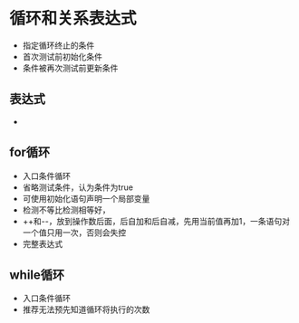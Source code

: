 
# 循环和关系表达式
- 指定循环终止的条件
- 首次测试前初始化条件
- 条件被再次测试前更新条件

## 表达式
- 
## for循环
- 入口条件循环
- 省略测试条件，认为条件为true
- 可使用初始化语句声明一个局部变量
- 检测不等比检测相等好，
- ++和--，放到操作数后面，后自加和后自减，先用当前值再加1，一条语句对一个值只用一次，否则会失控
- 完整表达式

## while循环
- 入口条件循环
- 推荐无法预先知道循环将执行的次数
